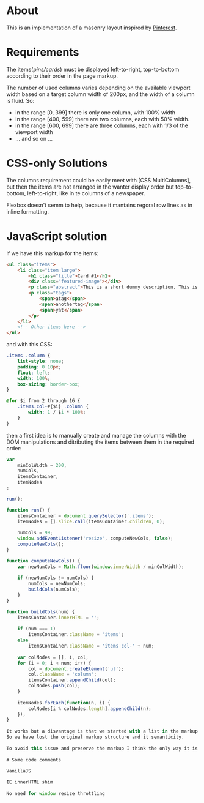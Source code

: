 # About
				
This is an implementation of a masonry layout inspired by [Pinterest](http://www.pinterest.com/mgiulio/).
			
# Requirements
			
The items(*pins/cards*) must be displayed left-to-right, top-to-bottom according to their order in the page markup.

The number of used columns varies depending on the available viewport width based on a target column width of 200px, and the 
width of a column is fluid. So:
					
* in the range [0, 399] there is only one column, with 100% width
* in the range [400, 599] there are two columns, each with 50% width.
* in the range [600, 699] there are three columns, each with 1/3 of the viewport width
* ... and so on ...
				
# CSS-only Solutions
				
The columns requirement could be easily meet with [CSS MultiColumns], but then the items are not arranged in the wanter display order but 
top-to-bottom, left-to-right, like in te columns of a newspaper.
			
Flexbox doesn't semm to help, because it mantains regoral row lines as in inline formatting.
								
# JavaScript solution
	
If we have this markup for the items:

```HTML
<ul class="items">
	<li class="item large">
		<h1 class="title">Card #1</h1>
		<div class="featured-image"></div>
		<p class="abstract">This is a short dummy description. This is a short dummy description.</p>
		<p class="tags">
			<span>atag</span>
			<span>anothertag</span>
			<span>yat</span>
		</p>
	</li>
	<!-- Other items here -->
</ul>
```				
			
and with this CSS:
			
```CSS
.items .column {
	list-style: none;
	padding: 0 10px;
	float: left;
	width: 100%;
	box-sizing: border-box;
}

@for $i from 2 through 16 {
	.items.col-#{$i} .column {
		width: 1 / $i * 100%;
	}
}
```
				
then a first idea is to manually create and manage the columns with the DOM manipulations and ditributing the items between them in the required order:
	
```JavaScript
var 
	minColWidth = 200,
	numCols,
	itemsContainer,
	itemNodes
;

run();

function run() {
	itemsContainer = document.querySelector('.items');
	itemNodes = [].slice.call(itemsContainer.children, 0);
	
	numCols = 99;
	window.addEventListener('resize', computeNewCols, false);
	computeNewCols();
}

function computeNewCols() {
	var newNumCols = Math.floor(window.innerWidth / minColWidth);
	
	if (newNumCols != numCols) {
		numCols = newNumCols;
		buildCols(numCols);
	}
}

function buildCols(num) {
	itemsContainer.innerHTML = '';
	
	if (num === 1)
		itemsContainer.className = 'items';
	else
		itemsContainer.className = 'items col-' + num;
	
	var colNodes = [], i, col;
	for (i = 0; i < num; i++) {
		col = document.createElement('ul');
		col.className = 'column';
		itemsContainer.appendChild(col);
		colNodes.push(col);
	}
	
	itemNodes.forEach(function(n, i) {
		colNodes[i % colNodes.length].appendChild(n);
	});
}
			
It works but a disvantage is that we started with a list in the markup and now we have n of them, with the items <em>jumping</em> around them. 
So we have lost the original markup structure and it semanticity.
		
To avoid this issue and preserve the markup I think the only way it is to use absolutly positioning items(*coming soon, I hope*).
			
# Some code comments
				
VanillaJS

IE innerHTML shim
			
No need for window resize throttling
